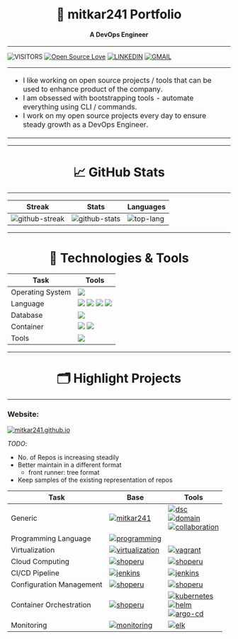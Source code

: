 <h1 align="center">
  👋 mitkar241 Portfolio
</h1>
<h4 align="center">
  A DevOps Engineer
</h4>

---

![VISITORS](https://komarev.com/ghpvc/?username=mitkar241&label=VISITORS&color=0e75b6&style=flat)
[![Open Source Love](https://badges.frapsoft.com/os/v1/open-source.svg?v=102)](https://github.com/ellerbrock/open-source-badge/)
[![LINKEDIN](https://img.shields.io/badge/LinkedIn-0077B5?style=for-the-badge&logo=linkedin&logoColor=white)](https://www.linkedin.com/in/mitkar241)
[![GMAIL](https://img.shields.io/badge/Gmail-D14836?style=for-the-badge&logo=gmail&logoColor=white)](mailto:raktimhalder241@gmail.com)

<table>
  <tr>
    <td>
      <ul>
        <li>I like working on open source projects / tools that can be used to enhance product of the company.</li>
        <li>I am obsessed with bootstrapping tools - automate everything using CLI / commands.</li>
        <li>I work on my open source projects every day to ensure steady growth as a DevOps Engineer.</li>
      </ul>
    </td>
  </tr>
</table>

---

<h1 align="center">
  &#x1f4c8; GitHub Stats
</h1>

---

| Streak | Stats | Languages |
| --- | --- | --- |
| ![github-streak](https://github-readme-streak-stats.herokuapp.com/?user=mitkar241) | ![github-stats](https://github-readme-stats.vercel.app/api?username=mitkar241&show_icons=true&locale=en) | ![top-lang](https://github-readme-stats.vercel.app/api/top-langs?username=mitkar241&show_icons=true&locale=en&layout=compact) |

---

<h1 align="center">
  🔧 Technologies & Tools
</h1>

| Task | Tools |
| --- | --- |
| Operating System | ![](https://img.shields.io/badge/OS-Linux-informational?style=flat&logo=linux&logoColor=white&color=6aa6f8) |
| Language | ![](https://img.shields.io/badge/Code-Python-informational?style=flat&logo=python&logoColor=white&color=6aa6f8) ![](https://img.shields.io/badge/Code-Golang-informational?style=flat&logo=go&logoColor=white&color=6aa6f8) ![](https://img.shields.io/badge/Code-JavaScript-informational?style=flat&logo=javascript&logoColor=white&color=6aa6f8) ![](https://img.shields.io/badge/Shell-Bash-informational?style=flat&logo=gnu-bash&logoColor=white&color=6aa6f8) |
| Database | ![](https://img.shields.io/badge/Tools-PostgreSQL-informational?style=flat&logo=postgresql&logoColor=white&color=6aa6f8) |
| Container | ![](https://img.shields.io/badge/Tools-Docker-informational?style=flat&logo=docker&logoColor=white&color=6aa6f8) ![](https://img.shields.io/badge/Tools-Kubernetes-informational?style=flat&logo=kubernetes&logoColor=white&color=6aa6f8) |
| Tools | ![](https://img.shields.io/badge/Editor-VS_Code-informational?style=flat&logo=visual-studio-code&logoColor=white&color=6aa6f8) |

---

<h1 align="center">
  🗂️ Highlight Projects
</h1>

---

### Website:
<a href="https://github.com/mitkar241/mitkar241.github.io"><img align="center" src="https://github-readme-stats.vercel.app/api/pin/?username=mitkar241&repo=mitkar241.github.io&show_icons=true&line_height=27&title_color=6aa6f8&text_color=8a919a&icon_color=6aa6f8&bg_color=22272e" alt="mitkar241.github.io" /></a>

*TODO*:

- No. of Repos is increasing steadily
- Better maintain in a different format
  - front runner: tree format
- Keep samples of the existing representation of repos

| Task | Base | Tools |
| --- | --- | --- |
| Generic | <a href="https://github.com/mitkar241/mitkar241"><img align="center" src="https://github-readme-stats.vercel.app/api/pin/?username=mitkar241&repo=mitkar241&show_icons=true&line_height=27&title_color=6aa6f8&text_color=8a919a&icon_color=6aa6f8&bg_color=22272e" alt="mitkar241" /></a> | <a href="https://github.com/mitkar241/dsc"><img align="center" src="https://github-readme-stats.vercel.app/api/pin/?username=mitkar241&repo=dsc&show_icons=true&line_height=27&title_color=6aa6f8&text_color=8a919a&icon_color=6aa6f8&bg_color=22272e" alt="dsc" /></a> <br> <a href="https://github.com/mitkar241/domain"><img align="center" src="https://github-readme-stats.vercel.app/api/pin/?username=mitkar241&repo=domain&show_icons=true&line_height=27&title_color=6aa6f8&text_color=8a919a&icon_color=6aa6f8&bg_color=22272e" alt="domain" /></a> <br> <a href="https://github.com/mitkar241/collaboration"><img align="center" src="https://github-readme-stats.vercel.app/api/pin/?username=mitkar241&repo=collaboration&show_icons=true&line_height=27&title_color=6aa6f8&text_color=8a919a&icon_color=6aa6f8&bg_color=22272e" alt="collaboration" /></a> |
| Programming Language | <a href="https://github.com/mitkar241/programming"><img align="center" src="https://github-readme-stats.vercel.app/api/pin/?username=mitkar241&repo=programming&show_icons=true&line_height=27&title_color=6aa6f8&text_color=8a919a&icon_color=6aa6f8&bg_color=22272e" alt="programming" /></a> |  |
| Virtualization | <a href="https://github.com/mitkar241/virtualization"><img align="center" src="https://github-readme-stats.vercel.app/api/pin/?username=mitkar241&repo=virtualization&show_icons=true&line_height=27&title_color=6aa6f8&text_color=8a919a&icon_color=6aa6f8&bg_color=22272e" alt="virtualization" /></a> | <a href="https://github.com/mitkar241/vagrant"><img align="center" src="https://github-readme-stats.vercel.app/api/pin/?username=mitkar241&repo=vagrant&show_icons=true&line_height=27&title_color=6aa6f8&text_color=8a919a&icon_color=6aa6f8&bg_color=22272e" alt="vagrant" /></a> |
| Cloud Computing | <a href="https://github.com/mitkar241/cloud-computing"><img align="center" src="https://github-readme-stats.vercel.app/api/pin/?username=mitkar241&repo=cloud-computing&show_icons=true&line_height=27&title_color=6aa6f8&text_color=8a919a&icon_color=6aa6f8&bg_color=22272e" alt="shoperu" /></a> | <a href="https://github.com/mitkar241/terraform"><img align="center" src="https://github-readme-stats.vercel.app/api/pin/?username=mitkar241&repo=terraform&show_icons=true&line_height=27&title_color=6aa6f8&text_color=8a919a&icon_color=6aa6f8&bg_color=22272e" alt="shoperu" /></a> |
| CI/CD Pipeline | <a href="https://github.com/mitkar241/pipeline"><img align="center" src="https://github-readme-stats.vercel.app/api/pin/?username=mitkar241&repo=pipeline&show_icons=true&line_height=27&title_color=6aa6f8&text_color=8a919a&icon_color=6aa6f8&bg_color=22272e" alt="jenkins" /></a> | <a href="https://github.com/mitkar241/jenkins"><img align="center" src="https://github-readme-stats.vercel.app/api/pin/?username=mitkar241&repo=jenkins&show_icons=true&line_height=27&title_color=6aa6f8&text_color=8a919a&icon_color=6aa6f8&bg_color=22272e" alt="jenkins" /></a> |
| Configuration Management | <a href="https://github.com/mitkar241/config-management"><img align="center" src="https://github-readme-stats.vercel.app/api/pin/?username=mitkar241&repo=config-management&show_icons=true&line_height=27&title_color=6aa6f8&text_color=8a919a&icon_color=6aa6f8&bg_color=22272e" alt="shoperu" /></a> | <a href="https://github.com/mitkar241/ansible"><img align="center" src="https://github-readme-stats.vercel.app/api/pin/?username=mitkar241&repo=ansible&show_icons=true&line_height=27&title_color=6aa6f8&text_color=8a919a&icon_color=6aa6f8&bg_color=22272e" alt="shoperu" /></a> |
| Container Orchestration | <a href="https://github.com/mitkar241/container-orchestration"><img align="center" src="https://github-readme-stats.vercel.app/api/pin/?username=mitkar241&repo=container-orchestration&show_icons=true&line_height=27&title_color=6aa6f8&text_color=8a919a&icon_color=6aa6f8&bg_color=22272e" alt="shoperu" /></a> | <a href="https://github.com/mitkar241/kubernetes"><img align="center" src="https://github-readme-stats.vercel.app/api/pin/?username=mitkar241&repo=kubernetes&show_icons=true&line_height=27&title_color=6aa6f8&text_color=8a919a&icon_color=6aa6f8&bg_color=22272e" alt="kubernetes" /></a> <br> <a href="https://github.com/mitkar241/kubernetes"><img align="center" src="https://github-readme-stats.vercel.app/api/pin/?username=mitkar241&repo=helm&show_icons=true&line_height=27&title_color=6aa6f8&text_color=8a919a&icon_color=6aa6f8&bg_color=22272e" alt="helm" /></a> <br> <a href="https://github.com/mitkar241/argo-cd"><img align="center" src="https://github-readme-stats.vercel.app/api/pin/?username=mitkar241&repo=argo-cd&show_icons=true&line_height=27&title_color=6aa6f8&text_color=8a919a&icon_color=6aa6f8&bg_color=22272e" alt="argo-cd" /></a> |
| Monitoring | <a href="https://github.com/mitkar241/monitoring"><img align="center" src="https://github-readme-stats.vercel.app/api/pin/?username=mitkar241&repo=monitoring&show_icons=true&line_height=27&title_color=6aa6f8&text_color=8a919a&icon_color=6aa6f8&bg_color=22272e" alt="monitoring" /></a> | <a href="https://github.com/mitkar241/elk"><img align="center" src="https://github-readme-stats.vercel.app/api/pin/?username=mitkar241&repo=elk&show_icons=true&line_height=27&title_color=6aa6f8&text_color=8a919a&icon_color=6aa6f8&bg_color=22272e" alt="elk" /></a> |
